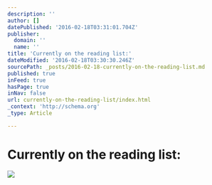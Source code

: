 ```yaml
---
description: ''
author: []
datePublished: '2016-02-18T03:31:01.704Z'
publisher:
  domain: ''
  name: ''
title: 'Currently on the reading list:'
dateModified: '2016-02-18T03:30:30.246Z'
sourcePath: _posts/2016-02-18-currently-on-the-reading-list.md
published: true
inFeed: true
hasPage: true
inNav: false
url: currently-on-the-reading-list/index.html
_context: 'http://schema.org'
_type: Article

---
```

# Currently on the reading list:
![](https://the-grid-user-content.s3-us-west-2.amazonaws.com/96ca27df-1d4e-4712-bd3b-56f12112702d.png)